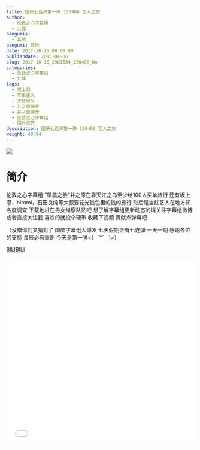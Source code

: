 ```yaml
---
title: 国庆七连弹第一弹 150406 艺人之旅
author: 
  - 伦敦之心字幕组
  - 九條
bangumis: 
  - 其他
bangumi: 其他
date: 2017-10-15 00:00:00
publishdate: 2015-04-06
slug: 2017-10-15_2981534_150406_NA
categories: 
  - 伦敦之心字幕组
  - 九條
tags: 
  - 坂上忍
  - 笨蛋主义
  - 大仓忠义
  - 井之原快彦
  - 井ノ原快彦
  - 伦敦之心字幕组
  - 国外综艺
description: 国庆七连弹第一弹 150406 艺人之旅
weight: 49594
---
```


![](https://i.imgur.com/qyc8cD6.jpg)

# 简介  
伦敦之心字幕组 ”早晨之脸“井之原在春天江之岛至少给100人买单旅行 还有坂上忍，hiromi，石田良纯等大叔要花光钱包里的钱的旅行 然后是当红艺人在地方知名度调查  下载地址在男女纠察队贴吧 想了解字幕组更新动态的请关注字幕组微博或者直接关注我 喜欢的就投个硬币 收藏下视频 贡献点弹幕吧
（没错你们又猜对了 国庆字幕组大爆发 七天假期会有七连弹 一天一期  感谢各位的支持 良辰必有重谢 今天是第一弹&lt;(￣︶￣)&gt;）

  [BILIBILI](https://www.bilibili.com/video/av2981534/)


  <iframe src="//www.bilibili.com/html/html5player.html?cid=4671448&aid=2981534" width="100%" height="500" frameborder="0" allowfullscreen="allowfullscreen"></iframe>
